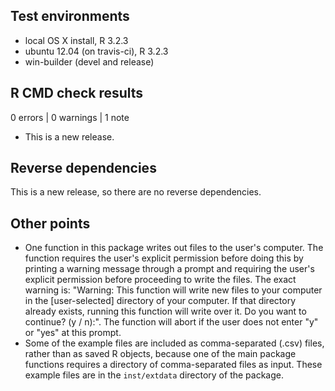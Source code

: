 ## Test environments
* local OS X install, R 3.2.3
* ubuntu 12.04 (on travis-ci), R 3.2.3
* win-builder (devel and release)

## R CMD check results

0 errors | 0 warnings | 1 note

* This is a new release.

## Reverse dependencies

This is a new release, so there are no reverse dependencies.

## Other points

- One function in this package writes out files to the user's computer. The function requires the user's explicit permission before doing this by printing a warning message through a prompt and requiring the user's explicit permission before proceeding to write the files. The exact warning is: "Warning: This function will write new files to your computer in the [user-selected] directory of your computer. If that directory already exists, running this function will write over it. Do you want to continue? (y / n):". The function will abort if the user does not enter "y" or "yes" at this prompt.
- Some of the example files are included as comma-separated (.csv) files, rather than as saved R objects, because one of the main package functions requires a directory of comma-separated files as input. These example files are in the `inst/extdata` directory of the package.
